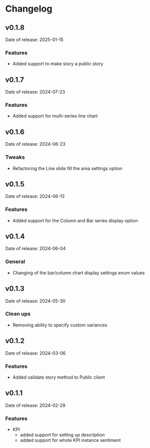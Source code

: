 # Changelog

## v0.1.8

Date of release: 2025-01-15

### Features

- Added support to make story a public story

## v0.1.7

Date of release: 2024-07-23

### Features

- Added support for multi-series line chart

## v0.1.6

Date of release: 2024-06-23

### Tweaks

- Refactoring the Line slide fill the area settings option

## v0.1.5

Date of release: 2024-06-13

### Features

- Added support for the Column and Bar series display option

## v0.1.4

Date of release: 2024-06-04

### General

- Changing of the bar/column chart display settings enum values

## v0.1.3

Date of release: 2024-05-30

### Clean ups

- Removing ability to specify custom variances

## v0.1.2

Date of release: 2024-03-06

### Features

- Added validate story method to Public client

## v0.1.1

Date of release: 2024-02-29

### Features

- KPI
    - added support for setting up description
    - added support for whole KPI instance sentiment
